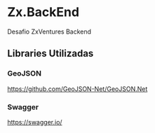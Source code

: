 # Zx.BackEnd
Desafio ZxVentures Backend

## Libraries Utilizadas

### GeoJSON
https://github.com/GeoJSON-Net/GeoJSON.Net

### Swagger
https://swagger.io/
